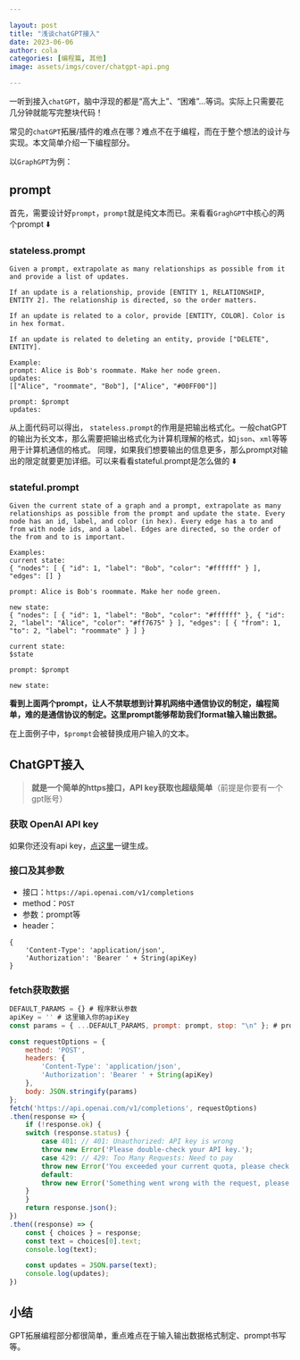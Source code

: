 ```yaml
---

layout: post
title: "浅谈chatGPT接入"
date: 2023-06-06
author: cola
categories: [编程篇, 其他]
image: assets/imgs/cover/chatgpt-api.png

---
```


一听到接入`chatGPT`，脑中浮现的都是“高大上”、“困难”...等词。实际上只需要花几分钟就能写完整块代码！

常见的`chatGPT`拓展/插件的难点在哪？难点不在于编程，而在于整个想法的设计与实现。本文简单介绍一下编程部分。

以`GraphGPT`为例：

## prompt

首先，需要设计好`prompt`，`prompt`就是纯文本而已。来看看`GraghGPT`中核心的两个prompt ⬇️

### stateless.prompt

```
Given a prompt, extrapolate as many relationships as possible from it and provide a list of updates.

If an update is a relationship, provide [ENTITY 1, RELATIONSHIP, ENTITY 2]. The relationship is directed, so the order matters.

If an update is related to a color, provide [ENTITY, COLOR]. Color is in hex format.

If an update is related to deleting an entity, provide ["DELETE", ENTITY].

Example:
prompt: Alice is Bob's roommate. Make her node green.
updates:
[["Alice", "roommate", "Bob"], ["Alice", "#00FF00"]]

prompt: $prompt
updates:
```
 从上面代码可以得出， `stateless.prompt`的作用是把输出格式化。一般chatGPT的输出为长文本，那么需要把输出格式化为计算机理解的格式，如`json`、`xml`等等用于计算机通信的格式。
同理，如果我们想要输出的信息更多，那么prompt对输出的限定就要更加详细。可以来看看stateful.prompt是怎么做的 ⬇️

### stateful.prompt

```
Given the current state of a graph and a prompt, extrapolate as many relationships as possible from the prompt and update the state. Every node has an id, label, and color (in hex). Every edge has a to and from with node ids, and a label. Edges are directed, so the order of the from and to is important.

Examples:
current state:
{ "nodes": [ { "id": 1, "label": "Bob", "color": "#ffffff" } ], "edges": [] }

prompt: Alice is Bob's roommate. Make her node green.

new state:
{ "nodes": [ { "id": 1, "label": "Bob", "color": "#ffffff" }, { "id": 2, "label": "Alice", "color": "#ff7675" } ], "edges": [ { "from": 1, "to": 2, "label": "roommate" } ] }

current state:
$state

prompt: $prompt

new state: 
```

**看到上面两个prompt，让人不禁联想到计算机网络中通信协议的制定，编程简单，难的是通信协议的制定。这里prompt能够帮助我们format输入输出数据。**

在上面例子中，`$prompt`会被替换成用户输入的文本。

## ChatGPT接入
> **就是一个简单的https接口，API key获取也超级简单**（前提是你要有一个gpt账号）
### 获取 OpenAI API key
如果你还没有api key，[点这里](https://platform.openai.com/account/api-keys)一键生成。

### 接口及其参数
- 接口：`https://api.openai.com/v1/completions`
- method：`POST`
- 参数：prompt等
- header： 
```
{
    'Content-Type': 'application/json',
    'Authorization': 'Bearer ' + String(apiKey)
}
```

### fetch获取数据
```js
DEFAULT_PARAMS = {} # 程序默认参数
apiKey = '' # 这里输入你的apiKey
const params = { ...DEFAULT_PARAMS, prompt: prompt, stop: "\n" }; # prompt为上文prompt

const requestOptions = {
    method: 'POST',
    headers: {
        'Content-Type': 'application/json',
        'Authorization': 'Bearer ' + String(apiKey)
    },
    body: JSON.stringify(params)
};
fetch('https://api.openai.com/v1/completions', requestOptions)
.then(response => {
    if (!response.ok) {
    switch (response.status) {
        case 401: // 401: Unauthorized: API key is wrong
        throw new Error('Please double-check your API key.');
        case 429: // 429: Too Many Requests: Need to pay
        throw new Error('You exceeded your current quota, please check your plan and billing details.');
        default:
        throw new Error('Something went wrong with the request, please check the Network log');
    }
    }
    return response.json();
})
.then((response) => {
    const { choices } = response;
    const text = choices[0].text;
    console.log(text);

    const updates = JSON.parse(text);
    console.log(updates);
})
```
## 小结
GPT拓展编程部分都很简单，重点难点在于输入输出数据格式制定、prompt书写等。


